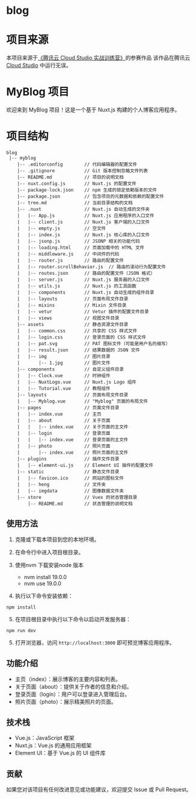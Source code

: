 # blog

# 项目来源
本项目来源于[《腾讯云 Cloud Studio 实战训练营》](https://marketing.csdn.net/p/06a21ca7f4a1843512fa8f8c40a16635)的参赛作品
该作品在腾讯云 [Cloud Studio](https://www.cloudstudio.net/?utm=csdn) 中运行无误。



# MyBlog 项目

欢迎来到 MyBlog 项目！这是一个基于 Nuxt.js 构建的个人博客应用程序。


# 项目结构


```
blog
 |-- myblog
    |-- .editorconfig        // 代码编辑器的配置文件
    |-- .gitignore           // Git 版本控制忽略文件列表
    |-- README.md            // 项目的说明文档
    |-- nuxt.config.js       // Nuxt.js 的配置文件
    |-- package-lock.json    // npm 生成的锁定依赖版本的文件
    |-- package.json         // 包含项目的元数据和依赖的配置文件
    |-- tree.md              // 当前目录结构的文档
    |-- .nuxt                // Nuxt.js 自动生成的文件夹
    |   |-- App.js           // Nuxt.js 应用程序的入口文件
    |   |-- client.js        // Nuxt.js 客户端的入口文件
    |   |-- empty.js         // 空文件
    |   |-- index.js         // Nuxt.js 核心库的入口文件
    |   |-- jsonp.js         // JSONP 相关的功能代码
    |   |-- loading.html     // 页面加载中的 HTML 文件
    |   |-- middleware.js    // 中间件的代码
    |   |-- router.js        // 路由的配置文件
    |   |-- router.scrollBehavior.js  // 路由的滚动行为配置文件
    |   |-- routes.json      // 路由的配置文件（JSON 格式）
    |   |-- server.js        // Nuxt.js 服务器的入口文件
    |   |-- utils.js         // Nuxt.js 的工具函数
    |   |-- components       // Nuxt.js 自动生成的组件目录
    |   |-- layouts          // 页面布局文件目录
    |   |-- mixins           // Mixin 文件目录
    |   |-- vetur            // Vetur 插件的配置文件目录
    |   |-- views            // 视图文件目录
    |-- assets               // 静态资源文件目录
    |   |-- common.css       // 共享的 CSS 样式文件
    |   |-- login.css        // 登录页面的 CSS 样式文件
    |   |-- pat.svg          // PAT 图标文件（可能是用户名的缩写）
    |   |-- result.json      // 结果数据的 JSON 文件
    |   |-- img              // 图片目录
    |       |-- 1.jpg        // 图片文件
    |-- components           // 自定义组件目录
    |   |-- Clock.vue        // 时钟组件
    |   |-- NuxtLogo.vue     // Nuxt.js Logo 组件
    |   |-- Tutorial.vue     // 教程组件
    |-- layouts              // 页面布局文件目录
    |   |-- Myblog.vue       // "Myblog" 页面的布局文件
    |-- pages                // 页面文件目录
    |   |-- index.vue        // 主页
    |   |-- about            // 关于页面
    |   |   |-- index.vue    // 关于页面的主文件
    |   |-- login            // 登录页面
    |   |   |-- index.vue    // 登录页面的主文件
    |   |-- photo            // 照片页面
    |       |-- index.vue    // 照片页面的主文件
    |-- plugins              // 插件文件目录
    |   |-- element-ui.js    // Element UI 插件的配置文件
    |-- static               // 静态文件目录
    |   |-- favicon.ico      // 网站的图标文件
    |   |-- heng             // 文件夹
    |   |-- imgdata          // 图像数据文件夹
    |-- store                // Vuex 的状态管理目录
        |-- README.md        // 状态管理的说明文档

```
 
## 使用方法

1. 克隆或下载本项目到您的本地环境。

2. 在命令行中进入项目根目录。

3. 使用nvm 下载安装node 版本 
    - nvm install 19.0.0
    - nvm use 19.0.0
 

4. 执行以下命令安装依赖：

```shell
npm install
```

5. 在项目根目录中执行以下命令以启动开发服务器：

```shell
npm run dev
```

5. 打开浏览器，访问 `http://localhost:3000` 即可预览博客应用程序。

## 功能介绍

- 主页（index）：展示博客的主要内容和列表。
- 关于页面（about）：提供关于作者的信息和介绍。
- 登录页面（login）：用户可以登录进入管理后台。
- 照片页面（photo）：展示精美照片的页面。

## 技术栈

- Vue.js：JavaScript 框架
- Nuxt.js：Vue.js 的通用应用框架
- Element UI：基于 Vue.js 的 UI 组件库

## 贡献

如果您对该项目有任何改进意见或功能建议，欢迎提交 Issue 或 Pull Request。

 

 

 


